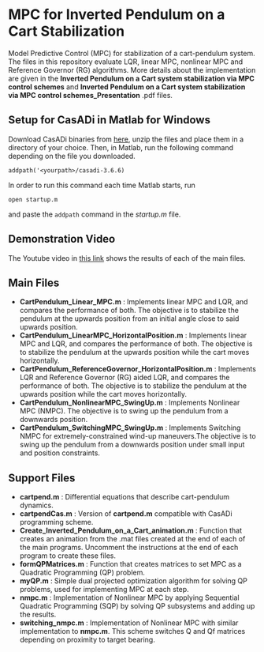# MPC for Inverted Pendulum on a Cart Stabilization
 Model Predictive Control (MPC) for stabilization of a cart-pendulum system. The files in this repository evaluate LQR, linear MPC, nonlinear MPC and Reference Governor (RG) algorithms. More details about the implementation are given in the **Inverted Pendulum on a Cart system stabilization via MPC control schemes** and **Inverted Pendulum on a Cart system stabilization via MPC control schemes_Presentation** .pdf files.

## Setup for CasADi in Matlab for Windows
Download CasADi binaries from [here](https://web.casadi.org/get/), unzip the files and place them in a directory of your choice. Then, in Matlab, run the following command depending on the file you downloaded.
```
addpath('<yourpath>/casadi-3.6.6)
```
In order to run this command each time Matlab starts, run
```
open startup.m
```
and paste the `addpath` command in the *startup.m* file.

## Demonstration Video

The Youtube video in [this link](https://youtu.be/m_wtxx0UWF0) shows the results of each of the main files.

## Main Files
* **CartPendulum_Linear_MPC.m** : Implements linear MPC and LQR, and compares the performance of both. The objective is to stabilize the pendulum at the upwards position from an initial angle close to said upwards position.
* **CartPendulum_LinearMPC_HorizontalPosition.m** : Implements linear MPC and LQR, and compares the performance of both. The objective is to stabilize the pendulum at the upwards position while the cart moves horizontally.
* **CartPendulum_ReferenceGovernor_HorizontalPosition.m** : Implements LQR and Reference Governor (RG) aided LQR, and compares the performance of both. The objective is to stabilize the pendulum at the upwards position while the cart moves horizontally.
* **CartPendulum_NonlinearMPC_SwingUp.m** : Implements Nonlinear MPC (NMPC). The objective is to swing up the pendulum from a downwards position.
* **CartPendulum_SwitchingMPC_SwingUp.m** : Implements Switching NMPC for extremely-constrained wind-up maneuvers.The objective is to swing up the pendulum from a downwards position under small input and position constraints.

## Support Files
* **cartpend.m** : Differential equations that describe cart-pendulum dynamics.
* **cartpendCas.m** : Version of **cartpend.m** compatible with CasADi programming scheme.
* **Create_Inverted_Pendulum_on_a_Cart_animation.m** : Function that creates an animation from the .mat files created at the end of each of the main programs. Uncomment the instructions at the end of each program to create these files.
* **formQPMatrices.m** : Function that creates matrices to set MPC as a Quadratic Programming (QP) problem.
* **myQP.m** : Simple dual projected optimization algorithm for solving QP problems, used for implementing MPC at each step.
* **nmpc.m** : Implementation of Nonlinear MPC by applying Sequential Quadratic Programming (SQP) by solving QP subsystems and adding up the results.
* **switching_nmpc.m** : Implementation of Nonlinear MPC with similar implementation to **nmpc.m**. This scheme switches Q and Qf matrices depending on proximity to target bearing.
